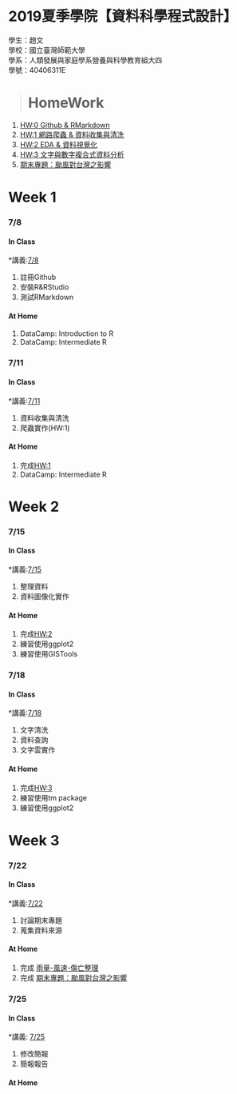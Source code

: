 # 2019夏季學院【資料科學程式設計】
 學生：趙文<br>
 學校：國立臺灣師範大學<br>
 學系：人類發展與家庭學系營養與科學教育組大四<br>
 學號：40406311E
 
># HomeWork 
1. [HW:0 Github & RMarkdown](https://jellyweiwei.github.io/Data-Science/Week1_7.8/test.html)
2. [HW:1 網路爬蟲 & 資料收集與清洗](https://jellyweiwei.github.io/Data-Science/Week1_7.11/HW_1.html)
3. [HW:2 EDA & 資料視覺化](https://jellyweiwei.github.io/Data-Science/Week2_7.15/HW_2.html)
4. [HW:3 文字與數字複合式資料分析](https://jellyweiwei.github.io/Data-Science/Week2_7.18/HW_3.html)
5. [期末專題：颱風對台灣之影響](https://docs.google.com/presentation/d/e/2PACX-1vRCEsouI3Tj-W1DlOsu0c7kE5o-5lRUdUJfzLfdN-N7uvhAP-qZphjVwXLqw7_7T6Hn90Uh0VyLndAh/pub?start=false&loop=false&delayms=3000)

# Week 1
### 7/8
#### In Class
*講義:[7/8](https://docs.google.com/presentation/d/e/2PACX-1vRNotYqGl42khFyyjuiRYQ9cOOwNsBgGXgW-IBoIJDdiG6T2Adw2X-SO4dDGPhKqd7JlEb3ku9Hmn_7/pub?start=false&loop=false&delayms=3000&slide=id.p)

1. 註冊Github
2. 安裝R&RStudio
3. 測試RMarkdown

#### At Home
1. DataCamp: Introduction to R
2. DataCamp: Intermediate R  

### 7/11
#### In Class
*講義:[7/11](https://docs.google.com/presentation/d/e/2PACX-1vSx3-g4Z4LgimZKlKfk_L2gH00mDAyQo8DIugatiEXtCUI7hRNuxNtzzuobjLy-VadSpuohEsh4OeqK/pub?start=false&loop=false&delayms=3000&slide=id.p)

1. 資料收集與清洗
2. 爬蟲實作(HW:1)  

#### At Home
1. 完成[HW:1]((https://jellyweiwei.github.io/Data-Science/Week1_7.11/HW_1.html))
2. DataCamp: Intermediate R  

# Week 2
### 7/15
#### In Class
*講義:[7/15](https://docs.google.com/presentation/d/e/2PACX-1vTvdUOo9w0RFYs8NBIr7svtShHutVeipc9zAMFJN8Bq2LzVCwBpvEO5ChIfaoRjspZDAJSMbJOjWBL8/pub?start=false&loop=false&delayms=3000&slide=id.p)  

1. 整理資料
2. 資料圖像化實作

#### At Home
1. 完成[HW:2]((https://jellyweiwei.github.io/Data-Science/Week2_7.15/HW_2.html))
2. 練習使用ggplot2
3. 練習使用GISTools

### 7/18
#### In Class
*講義:[7/18](https://docs.google.com/presentation/d/e/2PACX-1vRGRc4TLe_rffXaSlWPU7rWZx4fQ7HxMcwHXbTAxfWh6xwlBtM9rxA1rfHI5eM-2GaxkMGC2NMSnUj5/pub?start=false&loop=false&delayms=3000&slide=id.p)  

1. 文字清洗
2. 資料查詢
3. 文字雲實作

#### At Home
1. 完成[HW:3](https://jellyweiwei.github.io/Data-Science/Week2_7.18/HW_3.html)
2. 練習使用tm package
3. 練習使用ggplot2

# Week 3
### 7/22
#### In Class
*講義:[7/22](https://docs.google.com/presentation/d/e/2PACX-1vSzngDJuRE8e5nuP_f8muXnSXuKQPVqmVCT2y41lmqnBw6btgm1kC8OL9WH7FjbiFm4kIKkdWxu8as7/pub?start=false&loop=false&delayms=3000&slide=id.p)

1. 討論期末專題
2. 蒐集資料來源

#### At Home
1. 完成 [雨量-風速-傷亡整理](https://jellyweiwei.github.io/Data-Science/Week3_期末專題/雨量-風速-傷亡.html)
2. 完成 [期末專題：颱風對台灣之影響](https://docs.google.com/presentation/d/e/2PACX-1vRCEsouI3Tj-W1DlOsu0c7kE5o-5lRUdUJfzLfdN-N7uvhAP-qZphjVwXLqw7_7T6Hn90Uh0VyLndAh/pub?start=false&loop=false&delayms=3000)

### 7/25
#### In Class
*講義: [7/25](https://docs.google.com/presentation/d/e/2PACX-1vSzngDJuRE8e5nuP_f8muXnSXuKQPVqmVCT2y41lmqnBw6btgm1kC8OL9WH7FjbiFm4kIKkdWxu8as7/pub?start=false&loop=false&delayms=3000&slide=id.p)

1. 修改簡報
2. 簡報報告

#### At Home